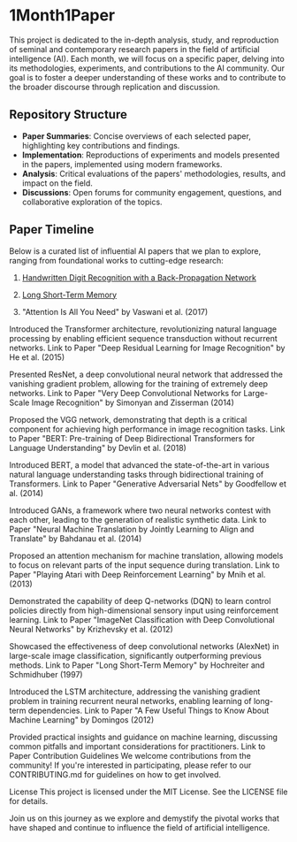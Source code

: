 # 1Month1Paper
This project is dedicated to the in-depth analysis, study, and reproduction of seminal and contemporary research papers in the field of artificial intelligence (AI). Each month, we will focus on a specific paper, delving into its methodologies, experiments, and contributions to the AI community. Our goal is to foster a deeper understanding of these works and to contribute to the broader discourse through replication and discussion.

## Repository Structure
- **Paper Summaries**: Concise overviews of each selected paper, highlighting key contributions and findings.
- **Implementation**: Reproductions of experiments and models presented in the papers, implemented using modern frameworks.
- **Analysis**: Critical evaluations of the papers' methodologies, results, and impact on the field.
- **Discussions**: Open forums for community engagement, questions, and collaborative exploration of the topics.

## Paper Timeline
Below is a curated list of influential AI papers that we plan to explore, ranging from foundational works to cutting-edge research:

1. [Handwritten Digit Recognition with a Back-Propagation Network ](https://proceedings.neurips.cc/paper/1989/file/53c3bce66e43be4f209556518c2fcb54-Paper.pdf)
2. [Long Short-Term Memory](https://deeplearning.cs.cmu.edu/S23/document/readings/LSTM.pdf)

1. "Attention Is All You Need" by Vaswani et al. (2017)

Introduced the Transformer architecture, revolutionizing natural language processing by enabling efficient sequence transduction without recurrent networks.
Link to Paper
"Deep Residual Learning for Image Recognition" by He et al. (2015)

Presented ResNet, a deep convolutional neural network that addressed the vanishing gradient problem, allowing for the training of extremely deep networks.
Link to Paper
"Very Deep Convolutional Networks for Large-Scale Image Recognition" by Simonyan and Zisserman (2014)

Proposed the VGG network, demonstrating that depth is a critical component for achieving high performance in image recognition tasks.
Link to Paper
"BERT: Pre-training of Deep Bidirectional Transformers for Language Understanding" by Devlin et al. (2018)

Introduced BERT, a model that advanced the state-of-the-art in various natural language understanding tasks through bidirectional training of Transformers.
Link to Paper
"Generative Adversarial Nets" by Goodfellow et al. (2014)

Introduced GANs, a framework where two neural networks contest with each other, leading to the generation of realistic synthetic data.
Link to Paper
"Neural Machine Translation by Jointly Learning to Align and Translate" by Bahdanau et al. (2014)

Proposed an attention mechanism for machine translation, allowing models to focus on relevant parts of the input sequence during translation.
Link to Paper
"Playing Atari with Deep Reinforcement Learning" by Mnih et al. (2013)

Demonstrated the capability of deep Q-networks (DQN) to learn control policies directly from high-dimensional sensory input using reinforcement learning.
Link to Paper
"ImageNet Classification with Deep Convolutional Neural Networks" by Krizhevsky et al. (2012)

Showcased the effectiveness of deep convolutional networks (AlexNet) in large-scale image classification, significantly outperforming previous methods.
Link to Paper
"Long Short-Term Memory" by Hochreiter and Schmidhuber (1997)

Introduced the LSTM architecture, addressing the vanishing gradient problem in training recurrent neural networks, enabling learning of long-term dependencies.
Link to Paper
"A Few Useful Things to Know About Machine Learning" by Domingos (2012)

Provided practical insights and guidance on machine learning, discussing common pitfalls and important considerations for practitioners.
Link to Paper
Contribution Guidelines
We welcome contributions from the community! If you're interested in participating, please refer to our CONTRIBUTING.md for guidelines on how to get involved.

License
This project is licensed under the MIT License. See the LICENSE file for details.

Join us on this journey as we explore and demystify the pivotal works that have shaped and continue to influence the field of artificial intelligence.